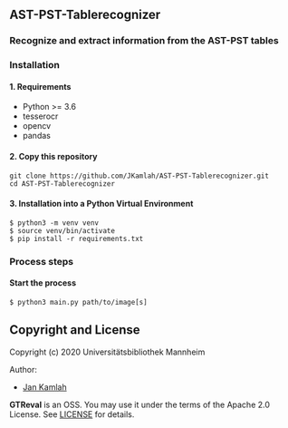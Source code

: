 AST-PST-Tablerecognizer
----------------------

### Recognize and extract information from the AST-PST tables

### Installation

#### 1. Requirements
- Python >= 3.6
- tesserocr
- opencv
- pandas

#### 2. Copy this repository
```
git clone https://github.com/JKamlah/AST-PST-Tablerecognizer.git
cd AST-PST-Tablerecognizer
```

#### 3. Installation into a Python Virtual Environment

    $ python3 -m venv venv
    $ source venv/bin/activate
    $ pip install -r requirements.txt

### Process steps

#### Start the process

    $ python3 main.py path/to/image[s]

Copyright and License
--------

Copyright (c) 2020 Universitätsbibliothek Mannheim

Author:
 * [Jan Kamlah](https://github.com/jkamlah)

**GTReval** is an OSS. You may use it under the terms of the Apache 2.0 License.
See [LICENSE](./LICENSE) for details.